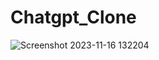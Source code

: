 # Chatgpt_Clone

![Screenshot 2023-11-16 132204](https://github.com/Nishithkumar77/Chatgpt_Clone/assets/53296714/1986f792-8dd4-456b-853f-b9a63d5b5a37)
